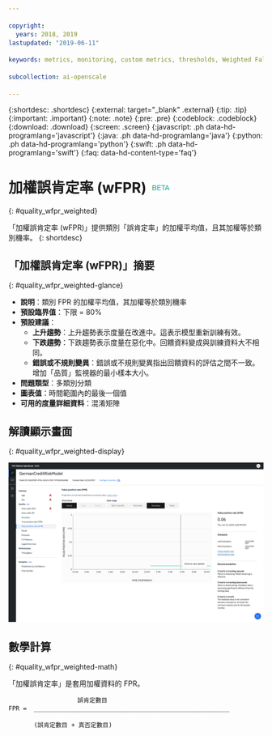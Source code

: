 ```yaml
---

copyright:
  years: 2018, 2019
lastupdated: "2019-06-11"

keywords: metrics, monitoring, custom metrics, thresholds, Weighted False Positive Rate, wFPR

subcollection: ai-openscale

---
```


{:shortdesc: .shortdesc}
{:external: target="_blank" .external}
{:tip: .tip}
{:important: .important}
{:note: .note}
{:pre: .pre}
{:codeblock: .codeblock}
{:download: .download}
{:screen: .screen}
{:javascript: .ph data-hd-programlang='javascript'}
{:java: .ph data-hd-programlang='java'}
{:python: .ph data-hd-programlang='python'}
{:swift: .ph data-hd-programlang='swift'}
{:faq: data-hd-content-type='faq'}

# 加權誤肯定率 (wFPR) ![測試版標記](images/beta.png)
{: #quality_wfpr_weighted}

「加權誤肯定率 (wFPR)」提供類別「誤肯定率」的加權平均值，且其加權等於類別機率。
{: shortdesc}

## 「加權誤肯定率 (wFPR)」摘要
{: #quality_wfpr_weighted-glance}

- **說明**：類別 FPR 的加權平均值，其加權等於類別機率
- **預設臨界值**：下限 = 80%
- **預設建議**：
   - **上升趨勢**：上升趨勢表示度量在改進中。這表示模型重新訓練有效。
   - **下跌趨勢**：下跌趨勢表示度量在惡化中。回饋資料變成與訓練資料大不相同。
   - **錯誤或不規則變異**：錯誤或不規則變異指出回饋資料的評估之間不一致。增加「品質」監視器的最小樣本大小。
- **問題類型**：多類別分類
- **圖表值**：時間範圍內的最後一個值
- **可用的度量詳細資料**：混淆矩陣

## 解讀顯示畫面
{: #quality_wfpr_weighted-display}

![顯示「加權誤肯定率」圖表。](images/quality-fpr.png)

## 數學計算
{: #quality_wfpr_weighted-math}

「加權誤肯定率」是套用加權資料的 FPR。

```
                   誤肯定數目
FPR =  ______________________________________________________

       (誤肯定數目 + 真否定數目)
```
